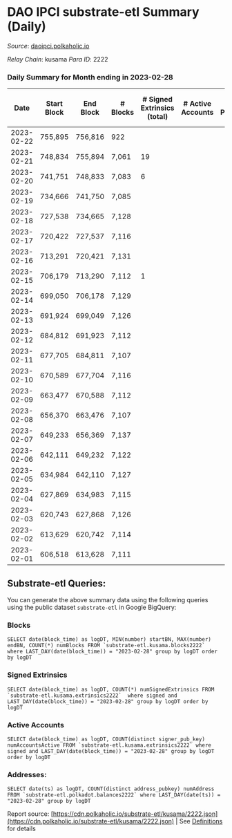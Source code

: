 # DAO IPCI substrate-etl Summary (Daily)

_Source_: [daoipci.polkaholic.io](https://daoipci.polkaholic.io)

*Relay Chain*: kusama
*Para ID*: 2222



### Daily Summary for Month ending in 2023-02-28


| Date | Start Block | End Block | # Blocks | # Signed Extrinsics (total) | # Active Accounts | # Passive | # New | # Addresses with Balances | # Events | # Transfers | # XCM Transfers In | # XCM Transfers Out |
| ---- | ----------- | --------- | -------- | --------------------------- | ----------------- | --------- | ----- | ------------------------- | -------- | ----------- | ------------------ | ------------------- |
| 2023-02-22 | 755,895 | 756,816 | 922  |  |  |  |  |  | 4,614 |   |   |   |
| 2023-02-21 | 748,834 | 755,894 | 7,061  | 19 |  |  |  | 890 | 35,404 |   |   |   |
| 2023-02-20 | 741,751 | 748,833 | 7,083  | 6 |  |  |  | 890 | 35,451 |   |   |   |
| 2023-02-19 | 734,666 | 741,750 | 7,085  |  |  |  |  | 890 | 35,425 |   |   |   |
| 2023-02-18 | 727,538 | 734,665 | 7,128  |  |  |  |  | 890 | 35,640 |   |   |   |
| 2023-02-17 | 720,422 | 727,537 | 7,116  |  |  |  |  | 890 | 35,580 |   |   |   |
| 2023-02-16 | 713,291 | 720,421 | 7,131  |  |  |  |  | 890 | 35,655 |   |   |   |
| 2023-02-15 | 706,179 | 713,290 | 7,112  | 1 |  |  |  | 890 | 35,565 |   |   |   |
| 2023-02-14 | 699,050 | 706,178 | 7,129  |  |  |  |  | 890 | 35,649 |   |   |   |
| 2023-02-13 | 691,924 | 699,049 | 7,126  |  |  |  |  | 890 | 35,630 |   |   |   |
| 2023-02-12 | 684,812 | 691,923 | 7,112  |  |  |  |  | 890 | 35,560 |   |   |   |
| 2023-02-11 | 677,705 | 684,811 | 7,107  |  |  |  |  | 890 | 35,535 |   |   |   |
| 2023-02-10 | 670,589 | 677,704 | 7,116  |  |  |  |  | 890 | 35,580 |   |   |   |
| 2023-02-09 | 663,477 | 670,588 | 7,112  |  |  |  |  | 890 | 35,560 |   |   |   |
| 2023-02-08 | 656,370 | 663,476 | 7,107  |  |  |  |  | 890 | 35,535 |   |   |   |
| 2023-02-07 | 649,233 | 656,369 | 7,137  |  |  |  |  | 890 | 35,689 |   |   |   |
| 2023-02-06 | 642,111 | 649,232 | 7,122  |  |  |  |  | 890 | 35,610 |   |   |   |
| 2023-02-05 | 634,984 | 642,110 | 7,127  |  |  |  |  | 890 | 35,635 |   |   |   |
| 2023-02-04 | 627,869 | 634,983 | 7,115  |  |  |  |  | 890 | 35,575 |   |   |   |
| 2023-02-03 | 620,743 | 627,868 | 7,126  |  |  |  |  | 890 | 35,630 |   |   |   |
| 2023-02-02 | 613,629 | 620,742 | 7,114  |  |  |  |  | 890 | 35,570 |   |   |   |
| 2023-02-01 | 606,518 | 613,628 | 7,111  |  |  |  |  | 890 | 35,555 |   |   |   |

## Substrate-etl Queries:
You can generate the above summary data using the following queries using the public dataset `substrate-etl` in Google BigQuery:


### Blocks
```
SELECT date(block_time) as logDT, MIN(number) startBN, MAX(number) endBN, COUNT(*) numBlocks FROM `substrate-etl.kusama.blocks2222`  where LAST_DAY(date(block_time)) = "2023-02-28" group by logDT order by logDT
```


### Signed Extrinsics
```
SELECT date(block_time) as logDT, COUNT(*) numSignedExtrinsics FROM `substrate-etl.kusama.extrinsics2222`  where signed and LAST_DAY(date(block_time)) = "2023-02-28" group by logDT order by logDT
```


### Active Accounts
```
SELECT date(block_time) as logDT, COUNT(distinct signer_pub_key) numAccountsActive FROM `substrate-etl.kusama.extrinsics2222` where signed and LAST_DAY(date(block_time)) = "2023-02-28" group by logDT order by logDT
```


### Addresses:
```
SELECT date(ts) as logDT, COUNT(distinct address_pubkey) numAddress FROM `substrate-etl.polkadot.balances2222` where LAST_DAY(date(ts)) = "2023-02-28" group by logDT
```



Report source: [https://cdn.polkaholic.io/substrate-etl/kusama/2222.json](https://cdn.polkaholic.io/substrate-etl/kusama/2222.json) | See [Definitions](/DEFINITIONS.md) for details
